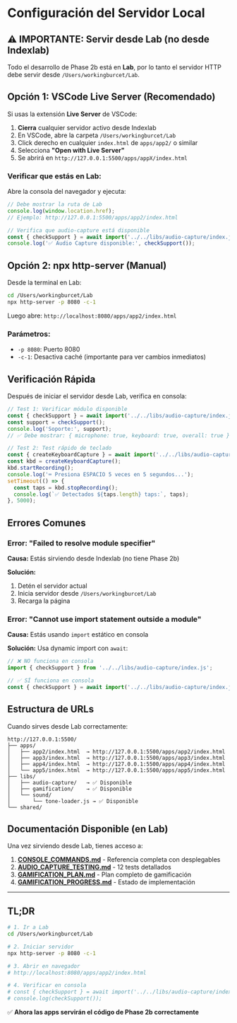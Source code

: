 # Configuración del Servidor Local

## ⚠️ IMPORTANTE: Servir desde Lab (no desde Indexlab)

Todo el desarrollo de Phase 2b está en **Lab**, por lo tanto el servidor HTTP debe servir desde `/Users/workingburcet/Lab`.

## Opción 1: VSCode Live Server (Recomendado)

Si usas la extensión **Live Server** de VSCode:

1. **Cierra** cualquier servidor activo desde Indexlab
2. En VSCode, abre la carpeta `/Users/workingburcet/Lab`
3. Click derecho en cualquier `index.html` de `apps/app2/` o similar
4. Selecciona **"Open with Live Server"**
5. Se abrirá en `http://127.0.0.1:5500/apps/appX/index.html`

### Verificar que estás en Lab:

Abre la consola del navegador y ejecuta:
```javascript
// Debe mostrar la ruta de Lab
console.log(window.location.href);
// Ejemplo: http://127.0.0.1:5500/apps/app2/index.html

// Verifica que audio-capture está disponible
const { checkSupport } = await import('../../libs/audio-capture/index.js');
console.log('✅ Audio Capture disponible:', checkSupport());
```

## Opción 2: npx http-server (Manual)

Desde la terminal en Lab:

```bash
cd /Users/workingburcet/Lab
npx http-server -p 8080 -c-1
```

Luego abre: `http://localhost:8080/apps/app2/index.html`

### Parámetros:
- `-p 8080`: Puerto 8080
- `-c-1`: Desactiva caché (importante para ver cambios inmediatos)

## Verificación Rápida

Después de iniciar el servidor desde Lab, verifica en consola:

```javascript
// Test 1: Verificar módulo disponible
const { checkSupport } = await import('../../libs/audio-capture/index.js');
const support = checkSupport();
console.log('Soporte:', support);
// ✅ Debe mostrar: { microphone: true, keyboard: true, overall: true }

// Test 2: Test rápido de teclado
const { createKeyboardCapture } = await import('../../libs/audio-capture/index.js');
const kbd = createKeyboardCapture();
kbd.startRecording();
console.log('⌨️ Presiona ESPACIO 5 veces en 5 segundos...');
setTimeout(() => {
  const taps = kbd.stopRecording();
  console.log(`✅ Detectados ${taps.length} taps:`, taps);
}, 5000);
```

## Errores Comunes

### Error: "Failed to resolve module specifier"

**Causa:** Estás sirviendo desde Indexlab (no tiene Phase 2b)

**Solución:**
1. Detén el servidor actual
2. Inicia servidor desde `/Users/workingburcet/Lab`
3. Recarga la página

### Error: "Cannot use import statement outside a module"

**Causa:** Estás usando `import` estático en consola

**Solución:** Usa dynamic import con `await`:
```javascript
// ❌ NO funciona en consola
import { checkSupport } from '../../libs/audio-capture/index.js';

// ✅ SÍ funciona en consola
const { checkSupport } = await import('../../libs/audio-capture/index.js');
```

## Estructura de URLs

Cuando sirves desde Lab correctamente:

```
http://127.0.0.1:5500/
├── apps/
│   ├── app2/index.html  → http://127.0.0.1:5500/apps/app2/index.html
│   ├── app3/index.html  → http://127.0.0.1:5500/apps/app3/index.html
│   ├── app4/index.html  → http://127.0.0.1:5500/apps/app4/index.html
│   └── app5/index.html  → http://127.0.0.1:5500/apps/app5/index.html
├── libs/
│   ├── audio-capture/   → ✅ Disponible
│   ├── gamification/    → ✅ Disponible
│   └── sound/
│       └── tone-loader.js → ✅ Disponible
└── shared/
```

## Documentación Disponible (en Lab)

Una vez sirviendo desde Lab, tienes acceso a:

1. **[CONSOLE_COMMANDS.md](CONSOLE_COMMANDS.md)** - Referencia completa con desplegables
2. **[AUDIO_CAPTURE_TESTING.md](AUDIO_CAPTURE_TESTING.md)** - 12 tests detallados
3. **[GAMIFICATION_PLAN.md](GAMIFICATION_PLAN.md)** - Plan completo de gamificación
4. **[GAMIFICATION_PROGRESS.md](GAMIFICATION_PROGRESS.md)** - Estado de implementación

---

## TL;DR

```bash
# 1. Ir a Lab
cd /Users/workingburcet/Lab

# 2. Iniciar servidor
npx http-server -p 8080 -c-1

# 3. Abrir en navegador
# http://localhost:8080/apps/app2/index.html

# 4. Verificar en consola
# const { checkSupport } = await import('../../libs/audio-capture/index.js');
# console.log(checkSupport());
```

✅ **Ahora las apps servirán el código de Phase 2b correctamente**
